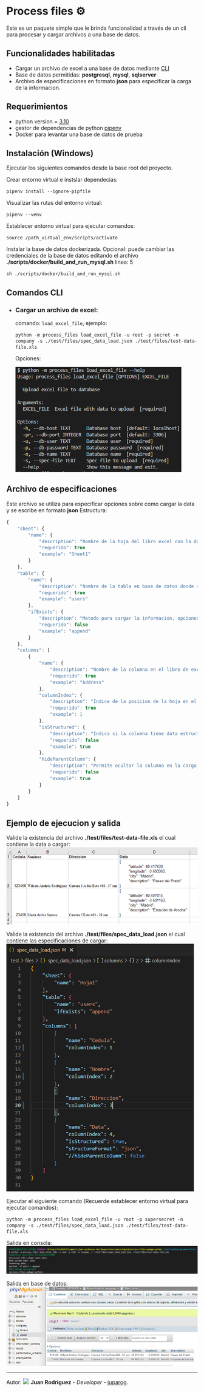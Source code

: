 # Process files ⚙

Este es un paquete simple que le brinda funcionalidad a través de un cli para procesar y cargar archivos a una base de datos.

## Funcionalidades habilitadas
* Cargar un archivo de excel a una base de datos mediante [CLI](https://es.wikipedia.org/wiki/Interfaz_de_l%C3%ADnea_de_comandos)
* Base de datos permitidas: __postgresql__, __mysql__, __sqlserver__
* Archivo de especificaciones en formato __json__ para especificar la carga de la informacion.

## Requerimientos

* python version = [3.10](https://www.python.org/ftp/python/3.10.5/python-3.10.5-amd64.exe)
* gestor de dependencias de python [pipenv](https://pypi.org/project/pipenv/)
* Docker para levantar una base de datos de prueba

## Instalación (Windows)
Ejecutar los siguientes comandos desde la base root del proyecto.

Crear entorno virtual e instslar dependecias:
```
pipenv install --ignore-pipfile
```

Visualizar las rutas del entorno virtual:
```
pipenv --venv
```

Establecer entorno virtual para ejecutar comandos:
```
source /path_virtual_env/Scripts/activate
```

Instalar la base de datos dockerizada.
Opcional: puede cambiar las credenciales de la base de datos editando el archivo __./scripts/docker/build_and_run_mysql.sh__ linea: 5
```
sh ./scripts/docker/build_and_run_mysql.sh
```

## Comandos CLI

* ### Cargar un archivo de excel:
  comando: ```load_excel_file```, ejemplo:
  ```
  python -m process_files load_excel_file -u root -p secret -n company -s ./test/files/spec_data_load.json ./test/files/test-data-file.xls
  ```
  Opciones:

  ![](./resources/load_excel_file.PNG)

## Archivo de especificaciones

Este archivo se utiliza para especificar opciones sobre como cargar la data y se escribe en formato __json__
Estructura:
```javascript
{
    "sheet": {
        "name": {
            "description": "Nombre de la hoja del libro excel con la data a cargar."
            "requerido": true
            "example": "Sheet1"
        }
    },
    "table": {
        "name": {
            "description": "Nombre de la tabla en base de datos donde se cargará la información."
            "requerido": true
            "example": "users"
        },
        "ifExists": {
            "description": "Metodo para cargar la informacion, opciones: fail, replace, append."
            "requerido": false
            "example": "append"
        }
    },
    "columns": [
        {
            "name": {
                "description": "Nombre de la columna en el libro de excel."
                "requerido": true
                "example": "Address"
            },
            "columnIndex": {
                "description": "Indice de la posicion de la hoja en el excel."
                "requerido": true
                "example": 1
            },
            "isStructured": {
                "description": "Indica si la columna tiene data estructurada para extraer, formato aceptados json. Por default es false"
                "requerido": false
                "example": true
            },
            "hideParentColumn": {
                "description": "Permite ocultar la columna en la carga del excel."
                "requerido": false
                "example": true
            }
        }
    ]
}
```


## Ejemplo de ejecucion y salida

Valide la existencia del archivo __./test/files/test-data-file.xls__ el cual contiene la data a cargar:
![](./resources/content-test-data-file.PNG)

Valide la existencia del archivo __./test/files/spec_data_load.json__ el cual contiene las especificaciones de cargar:
![](./resources/spec_file.PNG)

Ejecutar el siguiente comando (Recuerde establecer entorno virtual para ejecutar comandos):
```
python -m process_files load_excel_file -u root -p supersecret -n company -s ./test/files/spec_data_load.json ./test/files/test-data-file.xls
```

Salida en consola:
![](./resources/load_excel-file-output.PNG)

Salida en base de datos:
![](./resources/load_excel-file-output-db.PNG)


---
Autor: ![](https://avatars2.githubusercontent.com/u/58745412?s=50&u=6f39dce34dda3cec7ca7eedb6981225e34b46a0a&v=4) **Juan Rodriguez** - _Developer_ - [juparog](https://github.com/juparog).
